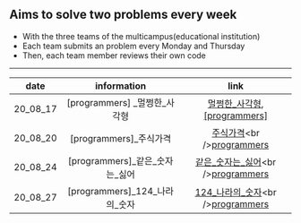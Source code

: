 ## Aims to solve two problems every week


* With the three teams of the multicampus(educational institution)
* Each team submits an problem every Monday and Thursday
* Then, each team member reviews their own code

---



|   date   |           information            |                             link                             |
| :------: | :------------------------------: | :----------------------------------------------------------: |
| 20_08_17 |  [programmers] \_멀쩡한_사각형   | [멀쩡한_사각형]([https://github.com/nickhealthy/Algorithm/blob/master/20_08_17/%5Bprogrammers%5D_%EB%A9%80%EC%A9%A1%ED%95%9C_%EC%82%AC%EA%B0%81%ED%98%95.py](https://github.com/nickhealthy/Algorithm/blob/master/20_08_17/[programmers]_멀쩡한_사각형.py)), <br />[[programmers]](https://programmers.co.kr/learn/courses/30/lessons/62048) |
| 20_08_20 |      [programmers]_주식가격      | [주식가격]([https://github.com/nickhealthy/Algorithm/blob/master/20_08_20/%5Bprogrammers%5D_%EC%A3%BC%EC%8B%9D%EA%B0%80%EA%B2%A9.py](https://github.com/nickhealthy/Algorithm/blob/master/20_08_20/[programmers]_주식가격.py))<br />[programmers](https://programmers.co.kr/learn/courses/30/lessons/42584) |
| 20_08_24 | [programmers]\_같은\_숫자는_싫어 | [같은\_숫자는_싫어]([https://github.com/nickhealthy/Algorithm/blob/master/20_08_24/%5Bprogrammers%5D_%EA%B0%99%EC%9D%80_%EC%88%AB%EC%9E%90%EB%8A%94_%EC%8B%AB%EC%96%B4.py](https://github.com/nickhealthy/Algorithm/blob/master/20_08_24/[programmers]_같은_숫자는_싫어.py))<br />[programmers](https://programmers.co.kr/learn/courses/30/lessons/12906) |
| 20_08_27 | [programmers]\_124\_나라의_숫자  | [124\_나라의_숫자]([https://github.com/nickhealthy/Algorithm/blob/master/20_08_27/%5Bprogrammers%5D_124_%EB%82%98%EB%9D%BC%EC%9D%98_%EC%88%AB%EC%9E%90.py](https://github.com/nickhealthy/Algorithm/blob/master/20_08_27/[programmers]_124_나라의_숫자.py))<br />[programmers](https://programmers.co.kr/learn/courses/30/lessons/12899) |

